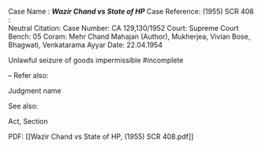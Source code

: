 Case Name : ***Wazir Chand vs State of HP***
Case Reference: (1955) SCR 408 :  
Neutral Citation:
Case Number: CA 129,130/1952
Court: Supreme Court
Bench: 05
Coram: Mehr Chand Mahajan (Author), Mukherjea, Vivian Bose, Bhagwati, Venkatarama Ayyar
Date: 22.04.1954

Unlawful seizure of goods impermissible #incomplete 

–
Refer also:

Judgment name

See also:
 
Act, Section

PDF:
[[Wazir Chand vs State of HP, (1955) SCR  408.pdf]]